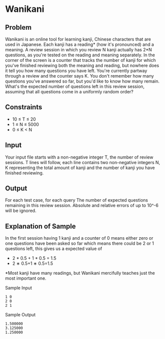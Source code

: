 # Wanikani

## Problem

Wanikani is an online tool for learning kanji, Chinese characters that are used in Japanese. Each kanji has a reading\* (how it's pronounced) and a meaning.
A review session in which you review N kanji actually has 2*N questions, as you're tested on the reading and meaning separately. In the corner of the screen is a counter that tracks the number of kanji for which you've finished reviewing both the meaning and reading, but nowhere does it tell you how many questions you have left.
You're currently partway through a review and the counter says K. You don't remember how many questions you've answered so far, but you'd like to know how many remain. What's the expected number of questions left in this review session, assuming that all questions come in a uniformly random order?

## Constraints

- 10 ≤ T ≤ 20
- 1 ≤ N ≤ 5000
- 0 ≤ K < N

## Input

Your input file starts with a non-negative integer T, the number of review sessions.
T lines will follow, each line contains two non-negative integers N, K representing the total amount of kanji and the number of kanji you have finished reviewing.

## Output

For each test case, for each query
The number of expected questions remaining in this review session. Absolute and relative errors of up to 10^-6 will be ignored.

## Explanation of Sample

In the first session having 1 kanji and a counter of 0 means either zero or one questions have been asked so far which means there could be 2 or 1 questions left, this gives us a expected value of

- 2 \* 0.5 + 1 * 0.5 = 1.5
- 2 ∗ 0.5+1 ∗ 0.5=1.5

\*Most kanji have many readings, but Wanikani mercifully teaches just the most important one.

Sample Input

```text
1 0
2 0
2 1
```

Sample Output

```text
1.500000
3.125000
1.250000
```
